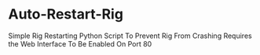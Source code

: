 # Auto-Restart-Rig

Simple Rig Restarting Python Script To Prevent Rig From Crashing
Requires the Web Interface To Be Enabled On Port 80
